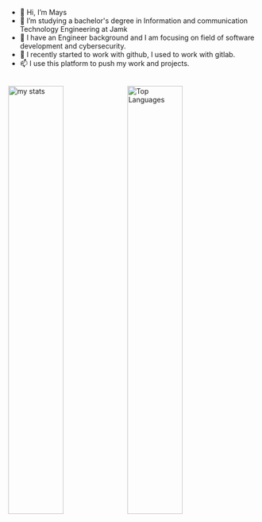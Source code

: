 - 👋 Hi, I’m Mays 
- 👀 I’m studying a bachelor's degree in Information and communication Technology Engineering at Jamk
- 🌱 I have an Engineer background  and I am focusing on field of software development and cybersecurity.
- 💞️ I recently started to work with github, I used to work with gitlab.
- 📫 I use this platform to push my work and projects.

<br/>
<div><img alt="my stats" align="left" width="47%" src="https://github-readme-stats.vercel.app/api?username=Mays-M&show_icons=true&theme=merko"/>
</div>
<div> 
<img alt="Top Languages" align="left" width="47%" src="https://github-readme-stats.vercel.app/api/top-langs/?username=Mays-M&layout=compact"/>
</div>
 
